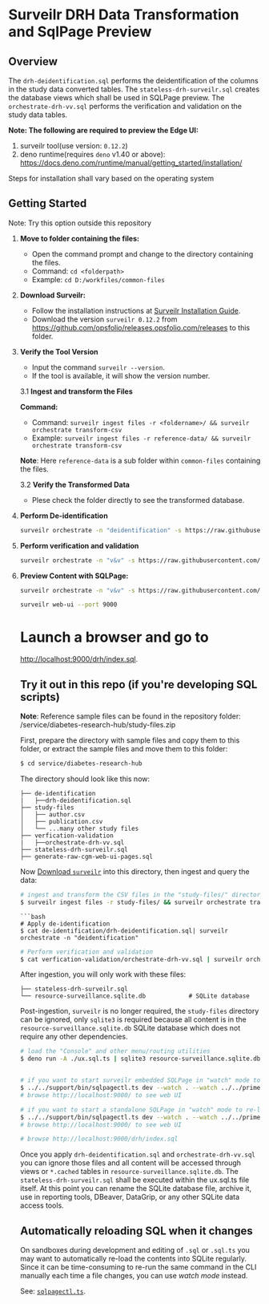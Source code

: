 # Surveilr DRH Data Transformation and SqlPage Preview

## Overview

The `drh-deidentification.sql` performs the deidentification of the columns in
the study data converted tables. The `stateless-drh-surveilr.sql` creates the
database views which shall be used in SQLPage preview. The
`orchestrate-drh-vv.sql` performs the verification and validation on the study
data tables.

**Note: The following are required to preview the Edge UI:**

1. surveilr tool(use version: `0.12.2`)
2. deno runtime(requires `deno` v1.40 or above):
   https://docs.deno.com/runtime/manual/getting_started/installation/

Steps for installation shall vary based on the operating system

## Getting Started

Note: Try this option outside this repository

1. **Move to folder containing the files:**

   - Open the command prompt and change to the directory containing the files.
   - Command: `cd <folderpath>`
   - Example: `cd D:/workfiles/common-files`

2. **Download Surveilr:**

   - Follow the installation instructions at
     [Surveilr Installation Guide](https://docs.opsfolio.com/surveilr/how-to/installation-guide).
   - Download the version `surveilr 0.12.2` from
     https://github.com/opsfolio/releases.opsfolio.com/releases to this folder.

3. **Verify the Tool Version**

   - Input the command `surveilr --version`.
   - If the tool is available, it will show the version number.

   3.1 **Ingest and transform the Files**

   **Command:**

   - Command:
     `surveilr ingest files -r <foldername>/ && surveilr orchestrate transform-csv`
   - Example:
     `surveilr ingest files -r reference-data/ && surveilr orchestrate transform-csv`

   **Note**: Here `reference-data` is a sub folder within `common-files`
   containing the files.

   3.2 **Verify the Transformed Data**

   - Plese check the folder directly to see the transformed database.

4. **Perform De-identification**

   ```bash
   surveilr orchestrate -n "deidentification" -s https://raw.githubusercontent.com/opsfolio/resource-surveillance-commons/main/service/diabetes-research-hub/de-identification/drh-deidentification.sql
   ```

5. **Perform verification and validation**

   ```bash
   surveilr orchestrate -n "v&v" -s https://raw.githubusercontent.com/opsfolio/resource-surveillance-commons/main/service/diabetes-research-hub/verfication-validation/orchestrate-drh-vv.sql
   ```

6. **Preview Content with SQLPage:**

   ```bash
   surveilr orchestrate -n "v&v" -s https://raw.githubusercontent.com/opsfolio/resource-surveillance-commons/main/service/diabetes-research-hub/ux.auto.sql
   ```
   ```bash
   surveilr web-ui --port 9000
   ```
   # Launch a browser and go to
   [http://localhost:9000/drh/index.sql](http://localhost:9000/drh/index.sql).

   ## Try it out in this repo (if you're developing SQL scripts)

   **Note**: Reference sample files can be found in the repository folder:
   /service/diabetes-research-hub/study-files.zip

   First, prepare the directory with sample files and copy them to this folder,
   or extract the sample files and move them to this folder:

   ```bash
   $ cd service/diabetes-research-hub
   ```

   The directory should look like this now:

   ```
   ├── de-identification
   |   ├──drh-deidentification.sql
   ├── study-files
   │   ├── author.csv
   │   ├── publication.csv
   │   └── ...many other study files    
   ├── verfication-validation
   |   ├──orchestrate-drh-vv.sql
   ├── stateless-drh-surveilr.sql
   ├── generate-raw-cgm-web-ui-pages.sql
   ```

   Now
   [Download `surveilr`](https://docs.opsfolio.com/surveilr/how-to/installation-guide/)
   into this directory, then ingest and query the data:

   ```bash
   # ingest and transform the CSV files in the "study-files/" directory, creating resource-surveillance.sqlite.db
   $ surveilr ingest files -r study-files/ && surveilr orchestrate transform-csv
   ```

   ````
   ```bash
   # Apply de-identification
   $ cat de-identification/drh-deidentification.sql| surveilr orchestrate -n "deidentification"
   ````

   ```bash
   # Perform verification and validation
   $ cat verfication-validation/orchestrate-drh-vv.sql | surveilr orchestrate -n "v&v"
   ```
   After ingestion, you will only work with these files:

   ```
   ├── stateless-drh-surveilr.sql    
   └── resource-surveillance.sqlite.db            # SQLite database
   ```

   Post-ingestion, `surveilr` is no longer required, the `study-files` directory
   can be ignored, only `sqlite3` is required because all content is in the
   `resource-surveillance.sqlite.db` SQLite database which does not require any
   other dependencies.

   ```bash
   # load the "Console" and other menu/routing utilities   
   $ deno run -A ./ux.sql.ts | sqlite3 resource-surveillance.sqlite.db


   # if you want to start surveilr embedded SQLPage in "watch" mode to re-load files automatically
   $ ../../support/bin/sqlpagectl.ts dev --watch . --watch ../../prime
   # browse http://localhost:9000/ to see web UI

   # if you want to start a standalone SQLPage in "watch" mode to re-load files automatically
   $ ../../support/bin/sqlpagectl.ts dev --watch . --watch ../../prime --standalone
   # browse http://localhost:9000/ to see web UI

   # browse http://localhost:9000/drh/index.sql
   ```

   Once you apply `drh-deidentification.sql` and `orchestrate-drh-vv.sql` you
   can ignore those files and all content will be accessed through views or
   `*.cached` tables in `resource-surveillance.sqlite.db`. The
   `stateless-drh-surveilr.sql` shall be executed within the ux.sql.ts file
   itself. At this point you can rename the SQLite database file, archive it,
   use in reporting tools, DBeaver, DataGrip, or any other SQLite data access
   tools.

   ## Automatically reloading SQL when it changes

   On sandboxes during development and editing of `.sql` or `.sql.ts` you may
   want to automatically re-load the contents into SQLite regularly. Since it
   can be time-consuming to re-run the same command in the CLI manually each
   time a file changes, you can use _watch mode_ instead.

   See: [`sqlpagectl.ts`](../../support/bin/sqlpagectl.ts).
